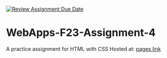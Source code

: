 [![Review Assignment Due Date](https://classroom.github.com/assets/deadline-readme-button-24ddc0f5d75046c5622901739e7c5dd533143b0c8e959d652212380cedb1ea36.svg)](https://classroom.github.com/a/4tKarLeg)
# WebApps-F23-Assignment-4
A practice assignment for HTML with CSS
Hosted at: [pages link](https://44-563-webapps-f23.github.io/44563-webapps-f23-assignment4-mahithasrikurri/playpart.html)
